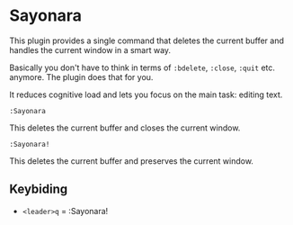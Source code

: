 # Sayonara

This plugin provides a single command that deletes the current buffer and
handles the current window in a smart way.

Basically you don't have to think in terms of `:bdelete`, `:close`, `:quit` etc.
anymore. The plugin does that for you.

It reduces cognitive load and lets you focus on the main task: editing text.

    :Sayonara

This deletes the current buffer and closes the current window.

    :Sayonara!

This deletes the current buffer and preserves the current window.

## Keybiding

- `<leader>q` = :Sayonara!

